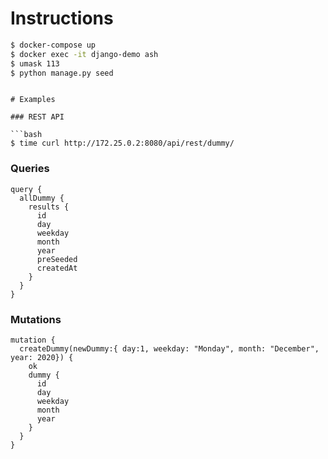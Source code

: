 # Instructions

```bash
$ docker-compose up
$ docker exec -it django-demo ash
$ umask 113
$ python manage.py seed
```

```

# Examples

### REST API

```bash
$ time curl http://172.25.0.2:8080/api/rest/dummy/
```

### Queries
```
query {
  allDummy {
    results {
      id
      day
      weekday
      month
      year
      preSeeded
      createdAt
    }
  }
}
```


### Mutations

```
mutation {
  createDummy(newDummy:{ day:1, weekday: "Monday", month: "December", year: 2020}) {
    ok
    dummy {
      id
      day
      weekday
      month
      year
    }
  }
}
```